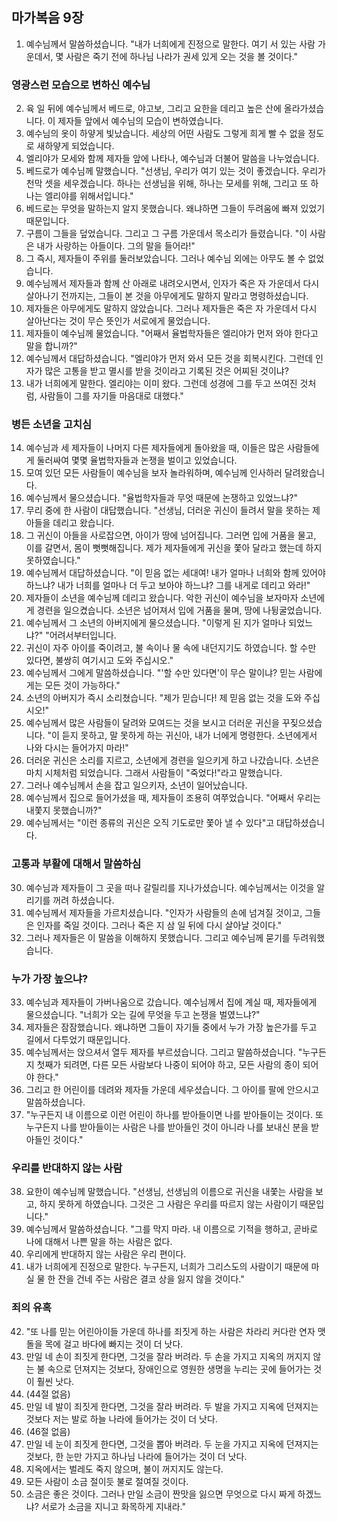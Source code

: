## 마가복음 9장

1. 예수님께서 말씀하셨습니다. "내가 너희에게 진정으로 말한다. 여기 서 있는 사람 가운데서, 몇 사람은 죽기 전에 하나님 나라가 권세 있게 오는 것을 볼 것이다."
### 영광스런 모습으로 변하신 예수님
2. 육 일 뒤에 예수님께서 베드로, 야고보, 그리고 요한을 데리고 높은 산에 올라가셨습니다. 이 제자들 앞에서 예수님의 모습이 변하였습니다.
3. 예수님의 옷이 하얗게 빛났습니다. 세상의 어떤 사람도 그렇게 희게 빨 수 없을 정도로 새하얗게 되었습니다.
4. 엘리야가 모세와 함께 제자들 앞에 나타나, 예수님과 더불어 말씀을 나누었습니다.
5. 베드로가 예수님께 말했습니다. "선생님, 우리가 여기 있는 것이 좋겠습니다. 우리가 천막 셋을 세우겠습니다. 하나는 선생님을 위해, 하나는 모세를 위해, 그리고 또 하나는 엘리야를 위해서입니다."
6. 베드로는 무엇을 말하는지 알지 못했습니다. 왜냐하면 그들이 두려움에 빠져 있었기 때문입니다.
7. 구름이 그들을 덮었습니다. 그리고 그 구름 가운데서 목소리가 들렸습니다. "이 사람은 내가 사랑하는 아들이다. 그의 말을 들어라!"
8. 그 즉시, 제자들이 주위를 둘러보았습니다. 그러나 예수님 외에는 아무도 볼 수 없었습니다.
9. 예수님께서 제자들과 함께 산 아래로 내려오시면서, 인자가 죽은 자 가운데서 다시 살아나기 전까지는, 그들이 본 것을 아무에게도 말하지 말라고 명령하셨습니다.
10. 제자들은 아무에게도 말하지 않았습니다. 그러나 제자들은 죽은 자 가운데서 다시 살아난다는 것이 무슨 뜻인가 서로에게 물었습니다.
11. 제자들이 예수님께 물었습니다. "어째서 율법학자들은 엘리야가 먼저 와야 한다고 말을 합니까?"
12. 예수님께서 대답하셨습니다. "엘리야가 먼저 와서 모든 것을 회복시킨다. 그런데 인자가 많은 고통을 받고 멸시를 받을 것이라고 기록된 것은 어찌된 것이냐?
13. 내가 너희에게 말한다. 엘리야는 이미 왔다. 그런데 성경에 그를 두고 쓰여진 것처럼, 사람들이 그를 자기들 마음대로 대했다."
### 병든 소년을 고치심
14. 예수님과 세 제자들이 나머지 다른 제자들에게 돌아왔을 때, 이들은 많은 사람들에게 둘러싸여 몇몇 율법학자들과 논쟁을 벌이고 있었습니다.
15. 모여 있던 모든 사람들이 예수님을 보자 놀라워하며, 예수님께 인사하러 달려왔습니다.
16. 예수님께서 물으셨습니다. "율법학자들과 무엇 때문에 논쟁하고 있었느냐?"
17. 무리 중에 한 사람이 대답했습니다. "선생님, 더러운 귀신이 들려서 말을 못하는 제 아들을 데리고 왔습니다.
18. 그 귀신이 아들을 사로잡으면, 아이가 땅에 넘어집니다. 그러면 입에 거품을 물고, 이를 갈면서, 몸이 뻣뻣해집니다. 제가 제자들에게 귀신을 쫓아 달라고 했는데 하지 못하였습니다."
19. 예수님께서 대답하셨습니다. "이 믿음 없는 세대여! 내가 얼마나 너희와 함께 있어야 하느냐? 내가 너희를 얼마나 더 두고 보아야 하느냐? 그를 내게로 데리고 와라!"
20. 제자들이 소년을 예수님께 데리고 왔습니다. 악한 귀신이 예수님을 보자마자 소년에게 경련을 일으켰습니다. 소년은 넘어져서 입에 거품을 물며, 땅에 나뒹굴었습니다.
21. 예수님께서 그 소년의 아버지에게 물으셨습니다. "이렇게 된 지가 얼마나 되었느냐?" "어려서부터입니다.
22. 귀신이 자주 아이를 죽이려고, 불 속이나 물 속에 내던지기도 하였습니다. 할 수만 있다면, 불쌍히 여기시고 도와 주십시오."
23. 예수님께서 그에게 말씀하셨습니다. "'할 수만 있다면'이 무슨 말이냐? 믿는 사람에게는 모든 것이 가능하다."
24. 소년의 아버지가 즉시 소리쳤습니다. "제가 믿습니다! 제 믿음 없는 것을 도와 주십시오!"
25. 예수님께서 많은 사람들이 달려와 모여드는 것을 보시고 더러운 귀신을 꾸짖으셨습니다. "이 듣지 못하고, 말 못하게 하는 귀신아, 내가 너에게 명령한다. 소년에게서 나와 다시는 들어가지 마라!"
26. 더러운 귀신은 소리를 지르고, 소년에게 경련을 일으키게 하고 나갔습니다. 소년은 마치 시체처럼 되었습니다. 그래서 사람들이 "죽었다!"라고 말했습니다.
27. 그러나 예수님께서 손을 잡고 일으키자, 소년이 일어났습니다.
28. 예수님께서 집으로 들어가셨을 때, 제자들이 조용히 여쭈었습니다. "어째서 우리는 내쫓지 못했습니까?"
29. 예수님께서는 "이런 종류의 귀신은 오직 기도로만 쫓아 낼 수 있다"고 대답하셨습니다.
### 고통과 부활에 대해서 말씀하심
30. 예수님과 제자들이 그 곳을 떠나 갈릴리를 지나가셨습니다. 예수님께서는 이것을 알리기를 꺼려 하셨습니다.
31. 예수님께서 제자들을 가르치셨습니다. "인자가 사람들의 손에 넘겨질 것이고, 그들은 인자를 죽일 것이다. 그러나 죽은 지 삼 일 뒤에 다시 살아날 것이다."
32. 그러나 제자들은 이 말씀을 이해하지 못했습니다. 그리고 예수님께 묻기를 두려워했습니다.
### 누가 가장 높으냐?
33. 예수님과 제자들이 가버나움으로 갔습니다. 예수님께서 집에 계실 때, 제자들에게 물으셨습니다. "너희가 오는 길에 무엇을 두고 논쟁을 벌였느냐?"
34. 제자들은 잠잠했습니다. 왜냐하면 그들이 자기들 중에서 누가 가장 높은가를 두고 길에서 다투었기 때문입니다.
35. 예수님께서는 앉으셔서 열두 제자를 부르셨습니다. 그리고 말씀하셨습니다. "누구든지 첫째가 되려면, 다른 모든 사람보다 나중이 되어야 하고, 모든 사람의 종이 되어야 한다."
36. 그리고 한 어린이를 데려와 제자들 가운데 세우셨습니다. 그 아이를 팔에 안으시고 말씀하셨습니다.
37. "누구든지 내 이름으로 이런 어린이 하나를 받아들이면 나를 받아들이는 것이다. 또 누구든지 나를 받아들이는 사람은 나를 받아들인 것이 아니라 나를 보내신 분을 받아들인 것이다."
### 우리를 반대하지 않는 사람
38. 요한이 예수님께 말했습니다. "선생님, 선생님의 이름으로 귀신을 내쫓는 사람을 보고, 하지 못하게 하였습니다. 그것은 그 사람은 우리를 따르지 않는 사람이기 때문입니다."
39. 예수님께서 말씀하셨습니다. "그를 막지 마라. 내 이름으로 기적을 행하고, 곧바로 나에 대해서 나쁜 말을 하는 사람은 없다.
40. 우리에게 반대하지 않는 사람은 우리 편이다.
41. 내가 너희에게 진정으로 말한다. 누구든지, 너희가 그리스도의 사람이기 때문에 마실 물 한 잔을 건네 주는 사람은 결코 상을 잃지 않을 것이다."
### 죄의 유혹
42. "또 나를 믿는 어린아이들 가운데 하나를 죄짓게 하는 사람은 차라리 커다란 연자 맷돌을 목에 걸고 바다에 빠지는 것이 더 낫다.
43. 만일 네 손이 죄짓게 한다면, 그것을 잘라 버려라. 두 손을 가지고 지옥의 꺼지지 않는 불 속으로 던져지는 것보다, 장애인으로 영원한 생명을 누리는 곳에 들어가는 것이 훨씬 낫다.
44. (44절 없음)
45. 만일 네 발이 죄짓게 한다면, 그것을 잘라 버려라. 두 발을 가지고 지옥에 던져지는 것보다 저는 발로 하늘 나라에 들어가는 것이 더 낫다.
46. (46절 없음)
47. 만일 네 눈이 죄짓게 한다면, 그것을 뽑아 버려라. 두 눈을 가지고 지옥에 던져지는 것보다, 한 눈만 가지고 하나님 나라에 들어가는 것이 더 낫다.
48. 지옥에서는 벌레도 죽지 않으며, 불이 꺼지지도 않는다.
49. 모든 사람이 소금 절이듯 불로 절여질 것이다.
50. 소금은 좋은 것이다. 그러나 만일 소금이 짠맛을 잃으면 무엇으로 다시 짜게 하겠느냐? 서로가 소금을 지니고 화목하게 지내라."